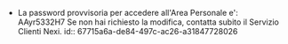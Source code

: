 - La password provvisoria per accedere all'Area Personale e': AAyr5332H7  Se non hai richiesto la modifica, contatta subito il Servizio Clienti Nexi.
  id:: 67715a6a-de84-497c-ac26-a31847728026